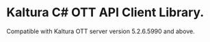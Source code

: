 # Kaltura C# OTT API Client Library.
Compatible with Kaltura OTT server version 5.2.6.5990 and above.
